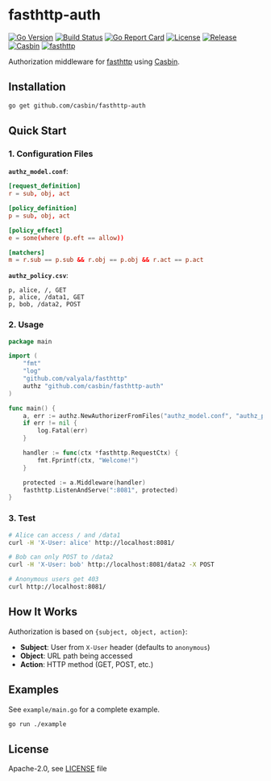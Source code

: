 # fasthttp-auth

[![Go Version](https://img.shields.io/github/go-mod/go-version/casbin/fasthttp-auth)](https://go.dev/)
[![Build Status](https://img.shields.io/github/actions/workflow/status/casbin/fasthttp-auth/ci.yml?branch=master)](https://github.com/casbin/fasthttp-auth/actions/workflows/ci.yml)
[![Go Report Card](https://goreportcard.com/badge/github.com/casbin/fasthttp-auth)](https://goreportcard.com/report/github.com/casbin/fasthttp-auth)
[![License](https://img.shields.io/github/license/casbin/fasthttp-auth)](https://github.com/casbin/fasthttp-auth/blob/master/LICENSE)
[![Release](https://img.shields.io/github/v/release/casbin/fasthttp-auth)](https://github.com/casbin/fasthttp-auth/releases)
[![Casbin](https://img.shields.io/badge/Casbin-v2.120.0-blue.svg)](https://github.com/casbin/casbin)
[![fasthttp](https://img.shields.io/badge/fasthttp-v1.65.0-green.svg)](https://github.com/valyala/fasthttp)

Authorization middleware for [fasthttp](https://github.com/valyala/fasthttp) using [Casbin](https://github.com/casbin/casbin).

## Installation

```bash
go get github.com/casbin/fasthttp-auth
```

## Quick Start

### 1. Configuration Files

**`authz_model.conf`**:
```conf
[request_definition]
r = sub, obj, act

[policy_definition]
p = sub, obj, act

[policy_effect]
e = some(where (p.eft == allow))

[matchers]
m = r.sub == p.sub && r.obj == p.obj && r.act == p.act
```

**`authz_policy.csv`**:
```csv
p, alice, /, GET
p, alice, /data1, GET
p, bob, /data2, POST
```

### 2. Usage

```go
package main

import (
    "fmt"
    "log"
    "github.com/valyala/fasthttp"
    authz "github.com/casbin/fasthttp-auth"
)

func main() {
    a, err := authz.NewAuthorizerFromFiles("authz_model.conf", "authz_policy.csv")
    if err != nil {
        log.Fatal(err)
    }

    handler := func(ctx *fasthttp.RequestCtx) {
        fmt.Fprintf(ctx, "Welcome!")
    }

    protected := a.Middleware(handler)
    fasthttp.ListenAndServe(":8081", protected)
}
```

### 3. Test

```bash
# Alice can access / and /data1
curl -H 'X-User: alice' http://localhost:8081/

# Bob can only POST to /data2  
curl -H 'X-User: bob' http://localhost:8081/data2 -X POST

# Anonymous users get 403
curl http://localhost:8081/
```

## How It Works

Authorization is based on `{subject, object, action}`:
- **Subject**: User from `X-User` header (defaults to `anonymous`)
- **Object**: URL path being accessed
- **Action**: HTTP method (GET, POST, etc.)

## Examples

See `example/main.go` for a complete example.

```bash
go run ./example
```

## License

Apache-2.0, see [LICENSE](LICENSE) file




